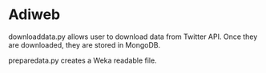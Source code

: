 # Adiweb

downloaddata.py allows user to download data from Twitter API. Once they are downloaded, they are stored in MongoDB. 

preparedata.py creates a Weka readable file.
